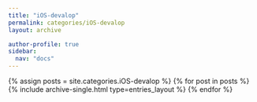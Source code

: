 ```yaml
---
title: "iOS-devalop"
permalink: categories/iOS-devalop
layout: archive

author-profile: true
sidebar:
  nav: "docs"
---
```


{% assign posts = site.categories.iOS-devalop %}
{% for post in posts %}
  {% include archive-single.html type=entries_layout %}
{% endfor %}